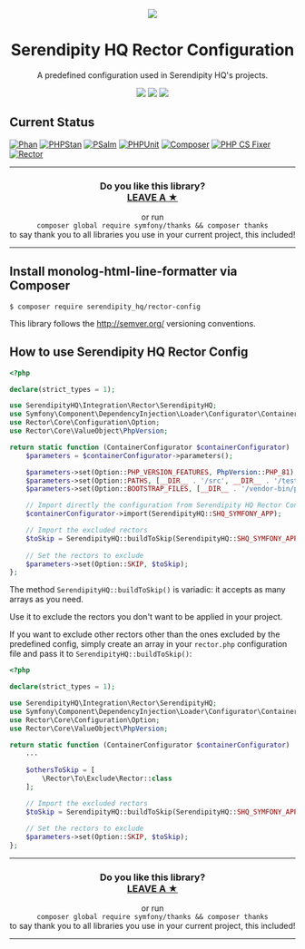 <p align="center">
    <a href="http://www.serendipityhq.com" target="_blank">
        <img style="max-width: 350px" src="http://www.serendipityhq.com/assets/open-source-projects/Logo-SerendipityHQ-Icon-Text-Purple.png">
    </a>
</p>

<h1 align="center">Serendipity HQ Rector Configuration</h1>
<p align="center">A predefined configuration used in Serendipity HQ's projects.</p>
<p align="center">
    <a href="https://github.com/SerendipityHQ/rector-config/releases"><img src="https://img.shields.io/packagist/v/serendipity_hq/rector-config.svg?style=flat-square"></a>
    <a href="https://opensource.org/licenses/MIT"><img src="https://img.shields.io/badge/license-MIT-brightgreen.svg?style=flat-square"></a>
    <a href="https://github.com/SerendipityHQ/rector-config/releases"><img src="https://img.shields.io/packagist/php-v/serendipity_hq/rector-config?color=%238892BF&style=flat-square&logo=php" /></a>
</p>

## Current Status

[![Phan](https://github.com/SerendipityHQ/rector-config/workflows/Phan/badge.svg)](https://github.com/SerendipityHQ/rector-config/actions?query=branch%3Adev)
[![PHPStan](https://github.com/SerendipityHQ/rector-config/workflows/PHPStan/badge.svg)](https://github.com/SerendipityHQ/rector-config/actions?query=branch%3Adev)
[![PSalm](https://github.com/SerendipityHQ/rector-config/workflows/PSalm/badge.svg)](https://github.com/SerendipityHQ/rector-config/actions?query=branch%3Adev)
[![PHPUnit](https://github.com/SerendipityHQ/rector-config/workflows/PHPunit/badge.svg)](https://github.com/SerendipityHQ/rector-config/actions?query=branch%3Adev)
[![Composer](https://github.com/SerendipityHQ/rector-config/workflows/Composer/badge.svg)](https://github.com/SerendipityHQ/rector-config/actions?query=branch%3Adev)
[![PHP CS Fixer](https://github.com/SerendipityHQ/rector-config/workflows/PHP%20CS%20Fixer/badge.svg)](https://github.com/SerendipityHQ/rector-config/actions?query=branch%3Adev)
[![Rector](https://github.com/SerendipityHQ/rector-config/workflows/Rector/badge.svg)](https://github.com/SerendipityHQ/rector-config/actions?query=branch%3Adev)

<hr />
<h3 align="center">
    <b>Do you like this library?</b><br />
    <b><a href="#js-repo-pjax-container">LEAVE A &#9733;</a></b>
</h3>
<p align="center">
    or run<br />
    <code>composer global require symfony/thanks && composer thanks</code><br />
    to say thank you to all libraries you use in your current project, this included!
</p>
<hr />

## Install monolog-html-line-formatter via Composer

    $ composer require serendipity_hq/rector-config

This library follows the http://semver.org/ versioning conventions.

## How to use Serendipity HQ Rector Config

```php
<?php

declare(strict_types = 1);

use SerendipityHQ\Integration\Rector\SerendipityHQ;
use Symfony\Component\DependencyInjection\Loader\Configurator\ContainerConfigurator;
use Rector\Core\Configuration\Option;
use Rector\Core\ValueObject\PhpVersion;

return static function (ContainerConfigurator $containerConfigurator) : void {
    $parameters = $containerConfigurator->parameters();

    $parameters->set(Option::PHP_VERSION_FEATURES, PhpVersion::PHP_81);
    $parameters->set(Option::PATHS, [__DIR__ . '/src', __DIR__ . '/tests']);
    $parameters->set(Option::BOOTSTRAP_FILES, [__DIR__ . '/vendor-bin/phpunit/vendor/autoload.php']);

    // Import directly the configuration from Serendipity HQ Rector Config
    $containerConfigurator->import(SerendipityHQ::SHQ_SYMFONY_APP);

    // Import the excluded rectors
    $toSkip = SerendipityHQ::buildToSkip(SerendipityHQ::SHQ_SYMFONY_APP_SKIP);
    
    // Set the rectors to exclude
    $parameters->set(Option::SKIP, $toSkip);
};
```

The method `SerendipityHQ::buildToSkip()` is variadic: it accepts as many arrays as you need.

Use it to exclude the rectors you don't want to be applied in your project.

If you want to exclude other rectors other than the ones excluded by the predefined config, simply create an array in your `rector.php` configuration file and pass it to `SerendipityHQ::buildToSkip()`:

```php
<?php

declare(strict_types = 1);

use SerendipityHQ\Integration\Rector\SerendipityHQ;
use Symfony\Component\DependencyInjection\Loader\Configurator\ContainerConfigurator;
use Rector\Core\Configuration\Option;
use Rector\Core\ValueObject\PhpVersion;

return static function (ContainerConfigurator $containerConfigurator) : void {
    ...
    
    $othersToSkip = [
        \Rector\To\Exclude\Rector::class
    ];

    // Import the excluded rectors
    $toSkip = SerendipityHQ::buildToSkip(SerendipityHQ::SHQ_SYMFONY_APP_SKIP, $othersToSkip);
    
    // Set the rectors to exclude
    $parameters->set(Option::SKIP, $toSkip);
};
```

<hr />
<h3 align="center">
    <b>Do you like this library?</b><br />
    <b><a href="#js-repo-pjax-container">LEAVE A &#9733;</a></b>
</h3>
<p align="center">
    or run<br />
    <code>composer global require symfony/thanks && composer thanks</code><br />
    to say thank you to all libraries you use in your current project, this included!
</p>
<hr />
